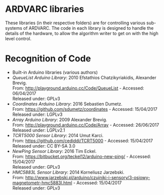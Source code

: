 # ARDVARC libraries

These libraries (in their respective folders) are for controlling various sub-
systems of ARDVARC. The code in each library is designed to handle the details
of the hardware, to allow the algorithm writer to get on with the high level
control.

# Recognition of Code

* Built-in Arduino libraries (various authors)
* *QueueList Arduino Library*: 2010 Efstathios Chatzikyriakidis, Alexander Brevig.  
  From: http://playground.arduino.cc/Code/QueueList - Accessed: 06/04/2017  
  Released under: GPLv3  
* *Coordinates Arduino Library*: 2016 Sebastien Dumetz.  
  From: https://github.com/sdumetz/coordinates - Accessed: 15/04/2017  
  Released under: LGPLv3  
* *Array Arduino Library*: 2009 Alexander Brevig.   
  From: http://playground.arduino.cc/Code/Array - Accessed: 26/06/2017  
  Released under: LGPLv2.1  
* *TCRT5000 Sensor Library*: 2014 Umut Karci.   
  From: https://github.com/cediddi/TCRT5000 - Accessed: 15/04/2017  
  Released under: CC BY-SA 3.0  
* *NewPing Sensor Library*: 2016 Tim Eckel.  
  From: https://bitbucket.org/teckel12/arduino-new-ping/ - Accessed: 15/04/2017  
  Released under: GPLv3  
* *HMC5883L Sensor Library*: 2014 Korneliusz Jarzebski.  
  From: http://www.jarzebski.pl/arduino/czujniki-i-sensory/3-osiowy-magnetometr-hmc5883l.html - Accessed: 15/04/2017  
  Released under: GPLv3  